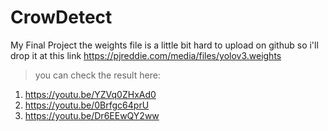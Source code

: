 # CrowDetect
My Final Project the weights file is a little bit hard to upload on github so i'll drop it at this link https://pjreddie.com/media/files/yolov3.weights
> you can check the result here: 
1. https://youtu.be/YZVq0ZHxAd0
2. https://youtu.be/0Brfgc64prU
3. https://youtu.be/Dr6EEwQY2ww
